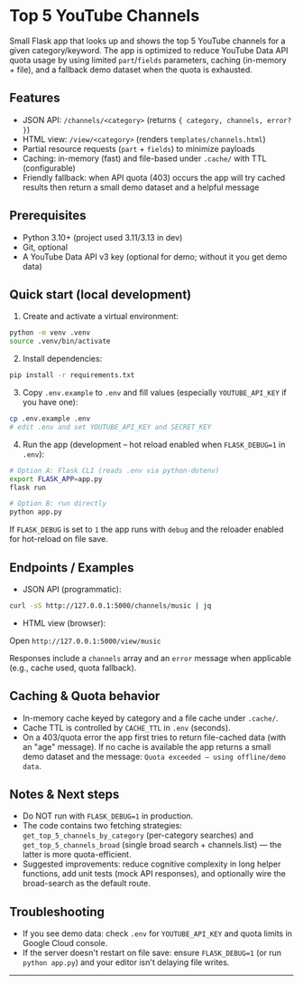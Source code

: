 # Top 5 YouTube Channels

Small Flask app that looks up and shows the top 5 YouTube channels for a given category/keyword. The app is optimized to reduce YouTube Data API quota usage by using limited `part`/`fields` parameters, caching (in-memory + file), and a fallback demo dataset when the quota is exhausted.

## Features
- JSON API: `/channels/<category>` (returns `{ category, channels, error? }`)
- HTML view: `/view/<category>` (renders `templates/channels.html`) 
- Partial resource requests (`part` + `fields`) to minimize payloads
- Caching: in-memory (fast) and file-based under `.cache/` with TTL (configurable)
- Friendly fallback: when API quota (403) occurs the app will try cached results then return a small demo dataset and a helpful message

## Prerequisites
- Python 3.10+ (project used 3.11/3.13 in dev)
- Git, optional
- A YouTube Data API v3 key (optional for demo; without it you get demo data)

## Quick start (local development)
1. Create and activate a virtual environment:

```bash
python -m venv .venv
source .venv/bin/activate
```

2. Install dependencies:

```bash
pip install -r requirements.txt
```

3. Copy `.env.example` to `.env` and fill values (especially `YOUTUBE_API_KEY` if you have one):

```bash
cp .env.example .env
# edit .env and set YOUTUBE_API_KEY and SECRET_KEY
```

4. Run the app (development – hot reload enabled when `FLASK_DEBUG=1` in `.env`):

```bash
# Option A: Flask CLI (reads .env via python-dotenv)
export FLASK_APP=app.py
flask run

# Option B: run directly
python app.py
```

If `FLASK_DEBUG` is set to `1` the app runs with `debug` and the reloader enabled for hot-reload on file save.

## Endpoints / Examples
- JSON API (programmatic):

```bash
curl -sS http://127.0.0.1:5000/channels/music | jq
```

- HTML view (browser):

Open `http://127.0.0.1:5000/view/music`

Responses include a `channels` array and an `error` message when applicable (e.g., cache used, quota fallback).

## Caching & Quota behavior
- In-memory cache keyed by category and a file cache under `.cache/`.
- Cache TTL is controlled by `CACHE_TTL` in `.env` (seconds).
- On a 403/quota error the app first tries to return file-cached data (with an "age" message). If no cache is available the app returns a small demo dataset and the message: `Quota exceeded — using offline/demo data`.

## Notes & Next steps
- Do NOT run with `FLASK_DEBUG=1` in production.
- The code contains two fetching strategies: `get_top_5_channels_by_category` (per-category searches) and `get_top_5_channels_broad` (single broad search + channels.list) — the latter is more quota-efficient.
- Suggested improvements: reduce cognitive complexity in long helper functions, add unit tests (mock API responses), and optionally wire the broad-search as the default route.

## Troubleshooting
- If you see demo data: check `.env` for `YOUTUBE_API_KEY` and quota limits in Google Cloud console.
- If the server doesn't restart on file save: ensure `FLASK_DEBUG=1` (or run `python app.py`) and your editor isn't delaying file writes.

---
